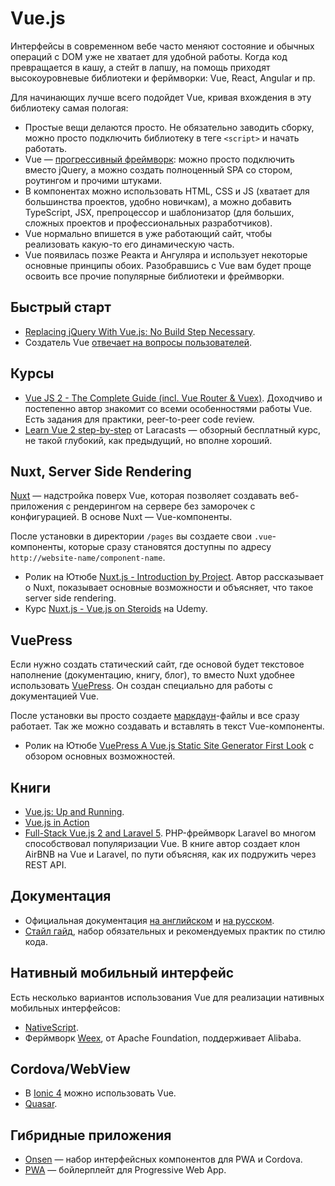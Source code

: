 # Vue.js
Интерфейсы в современном вебе часто меняют состояние и обычных операций с DOM уже не хватает для удобной работы. Когда код превращается в кашу, а стейт в лапшу, на помощь приходят высокоуровневые библиотеки и ферймворки: Vue, React, Angular и пр.

Для начинающих лучше всего подойдет Vue, кривая вхождения в эту библиотеку самая пологая:

* Простые вещи делаются просто. Не обязательно заводить сборку, можно просто подключить библиотеку в теге `<script>` и начать работать.
* Vue — [прогрессивный фреймворк](https://youtu.be/p2P3z7p_zTI): можно просто подключить вместо jQuery, а можно создать полноценный SPA со стором, роутингом и прочими штуками.
* В компонентах можно использовать HTML, CSS и JS (хватает для большинства проектов, удобно новичкам), а можно добавить TypeScript, JSX, препроцессор и шаблонизатор (для больших, сложных проектов и профессиональных разработчиков).
* Vue нормально впишется в уже работающий сайт, чтобы реализовать какую-то его динамическую часть.
* Vue появилась позже Реакта и Ангуляра и использует некоторые основные принципы обоих. Разобравшись с Vue вам будет проще освоить все прочие популярные библиотеки и фреймворки.

## Быстрый старт
* [Replacing jQuery With Vue.js: No Build Step Necessary](https://www.smashingmagazine.com/2018/02/jquery-vue-javascript/).
* Создатель Vue [отвечает на вопросы пользователей](https://habrahabr.ru/post/350290/).

## Курсы
* [Vue JS 2 - The Complete Guide (incl. Vue Router & Vuex)](https://www.udemy.com/vuejs-2-the-complete-guide/). Доходчиво и постепенно автор знакомит со всеми особенностями работы Vue. Есть задания для практики, peer-to-peer code review.
* [Learn Vue 2 step-by-step](https://laracasts.com/series/learn-vue-2-step-by-step) от Laracasts — обзорный бесплатный курс, не такой глубокий, как предыдущий, но вполне хороший.

## Nuxt, Server Side Rendering
[Nuxt](https://nuxtjs.org) — надстройка поверх Vue, которая позволяет создавать веб-приложения с рендерингом на сервере без заморочек с конфигурацией. В основе Nuxt — Vue-компоненты.

После установки в директории `/pages` вы создаете свои `.vue`-компоненты, которые сразу становятся доступны по адресу `http://website-name/component-name`.

- Ролик на Ютюбе [Nuxt.js - Introduction by Project](https://youtu.be/nteDXuqBfn0). Автор рассказывает о Nuxt, показывает основные возможности и объясняет, что такое server side rendering.
- Курс [Nuxt.js - Vue.js on Steroids](https://www.udemy.com/nuxtjs-vuejs-on-steroids/?couponCode=ACAD_M) на Udemy.

## VuePress
Если нужно создать статический сайт, где основой будет текстовое наполнение (документацию, книгу, блог), то вместо Nuxt удобнее использовать [VuePress](https://vuepress.vuejs.org). Он создан специально для работы с документацией Vue.

После установки вы просто создаете [маркдаун](https://ru.wikipedia.org/wiki/Markdown)-файлы и все сразу работает. Так же можно создавать и вставлять в текст Vue-компоненты.

- Ролик на Ютюбе [VuePress A Vue.js Static Site Generator First Look](https://youtu.be/XoReHBlSXqI) с обзором основных возможностей.

## Книги
* [Vue.js: Up and Running](http://shop.oreilly.com/product/0636920103455.do).
* [Vue.js in Action](https://www.manning.com/books/vue-js-in-action)
* [Full-Stack Vue.js 2 and Laravel 5](https://www.packtpub.com/application-development/full-stack-vuejs-2-and-laravel-5). PHP-фреймворк Laravel во многом способствовал популяризации Vue. В книге автор создает клон AirBNB на Vue и Laravel, по пути объясняя, как их подружить через REST API.

## Документация
* Официальная документация [на английском](https://vuejs.org/v2/guide/) и [на русском](https://ru.vuejs.org/v2/guide/index.html).
* [Стайл гайд](https://vuejs.org/v2/style-guide/), набор обязательных и рекомендуемых практик по стилю кода.

## Нативный мобильный интерфейс
Есть несколько вариантов использования Vue для реализации нативных мобильных интерфейсов:

* [NativeScript](https://www.nativescript.org/vue).
* Ферймворк [Weex](https://weex.apache.org), от Apache Foundation, поддерживает Alibaba.

## Cordova/WebView
* В [Ionic 4](https://ionicframework.com/) можно использовать Vue.
* [Quasar](http://quasar-framework.org/).

## Гибридные приложения
* [Onsen](https://onsen.io/vue/) — набор интерфейсных компонентов для PWA и Cordova.
* [PWA](https://github.com/vuejs-templates/pwa) — бойлерплейт для Progressive Web App.
